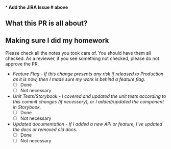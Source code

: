 #### ^ Add the JIRA Issue # above

## What this PR is all about?


## Making sure I did my homework

Please check all the notes you took care of. You should have them all checked.
As a reviewer, if you see something not checked, please do not approve the PR.

* _Feature Flag - If this change presents any risk if released to Production as it is now, then I made sure my work is behind a feature flag._
  - [ ] Done
  - [ ] Not necessary
* _Unit Tests/Storybook - I covered and updated the unit tests according to this commit changes (if necessary), or I added/updated the component in Storybook._
  - [ ] Done
  - [ ] Not necessary
* _Updated documentation - If I added a new API or feature, I've updated the docs or removed old docs._
  - [ ] Done
  - [ ] Not necessary
